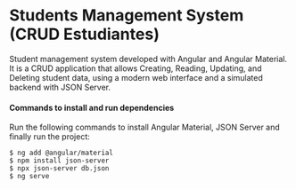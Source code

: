 # Students Management System (CRUD Estudiantes)

Student management system developed with Angular and Angular Material. It is a CRUD application that allows Creating, Reading, Updating, and Deleting student data, using a modern web interface and a simulated backend with JSON Server.


#### Commands to install and run dependencies

Run the following commands to install Angular Material, JSON Server and finally run the project:

```console
$ ng add @angular/material
$ npm install json-server
$ npx json-server db.json
$ ng serve
```